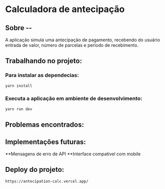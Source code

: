 # Calculadora de antecipação

## Sobre --
A aplicação simula uma antecipação de pagamento, recebendo do usuário entrada de valor, número de parcelas e período de recebimento.

## Trabalhando no projeto:

### Para instalar as dependecias:
```bash
yarn install
```

### Executa a aplicação em ambiente de desenvolvimento:
```bash
yarn run dev
```

## Problemas encontrados:

## Implementações futuras:
**Mensagens de erro de API
**Interface compatível com mobile

## Deploy do projeto: 
```bash
https://antecipation-calc.vercel.app/
```


